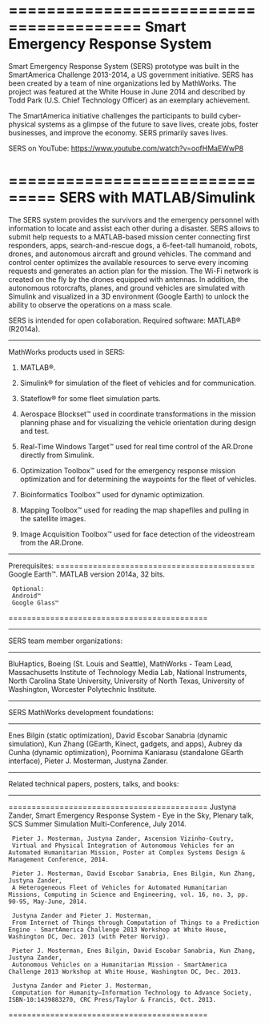 ========================================
   Smart Emergency Response System  
========================================
Smart Emergency Response System (SERS) prototype was built in the SmartAmerica Challenge 2013-2014, a US government initiative. SERS has been created by a team of nine organizations led by MathWorks. The project was featured at the White House in June 2014 and described by Todd Park (U.S. Chief Technology Officer) as an exemplary achievement.

The SmartAmerica initiative challenges the participants to build cyber-physical systems as a glimpse of the future to save lives, create jobs, foster businesses, and improv​e the economy. SERS primarily saves lives.

SERS on YouTube: https://www.youtube.com/watch?v=oofHMaEWwP8

===============================
   SERS with MATLAB/Simulink
===============================

The SERS system provides the survivors and the emergency personnel with information to locate and assist each other during a disaster. SERS allows to submit help requests to a MATLAB-based mission center connecting first responders, apps, search-and-rescue dogs, a 6-feet-tall humanoid, robots, drones, and autonomous aircraft and ground vehicles. The command and control center optimizes the available resources to serve every incoming requests and generates an action plan for the mission. The Wi-Fi network is created on the fly by the drones equipped with antennas. In addition, the autonomous rotorcrafts, planes, and ground vehicles are simulated with Simulink and visualized in a 3D environment (Google Earth) to unlock the ability to observe the operations on a mass scale.

SERS is intended for open collaboration.
Required software: MATLAB® (R2014a). 

<hr> MathWorks products used in SERS: 

1. MATLAB®.

2. Simulink® for simulation of the fleet of vehicles and for communication.

3. Stateflow® for some fleet simulation parts.

4. Aerospace Blockset™​​ used in coordinate transformations in the mission planning phase and for visualizing the vehicle orientation during design and test.

5. Real-Time Windows Target™​​ used for real time control of the AR.Drone directly from Simulink.

6. Optimization Toolbox™​​ used for the emergency response mission optimization and for determining the waypoints for the fleet of vehicles.

7. Bioinformatics Toolbox™​​ used for dynamic optimization. 

8. Mapping Toolbox™​​ used for reading the map shapefiles and pulling in the satellite images.

9. Image Acquisition Toolbox™​​ used for face detection of the videostream from the AR.Drone.


<hr> Prerequisites: 
===========================================
     Google Earth™​​. 
     MATLAB version 2014a, 32 bits.
     
     Optional: 
     Android™​
     Google Glass™ 
===========================================

 

<hr> 
SERS team member organizations: 
<hr> 
BluHaptics,
Boeing (St. Louis and Seattle),
MathWorks - Team Lead,
Massachusetts Institute of Technology Media Lab,
National Instruments,
North Carolina State University,
University of North Texas, 
University of Washington,
Worcester Polytechnic Institute.
 

<hr> 
SERS MathWorks development foundations: 
<hr> 
Enes Bilgin (static optimization),
David Escobar Sanabria (dynamic simulation),
Kun Zhang (GEarth, Kinec​t, gadgets, and apps),
Aubrey da Cunha (dynamic optimization),
Poornima Kaniarasu (standalone GEarth interface),
Pieter J. Mosterman,
Justyna Zander.

<hr> 
Related technical papers, posters, talks, and books: 
<hr> 

===========================================
     Justyna Zander, Smart Emergency Response System - Eye in the Sky, 
     Plenary talk, SCS Summer Simulation Multi-Conference, July 2014.

     Pieter J. Mosterman, Justyna Zander, Ascension Vizinho-Coutry, 
     Virtual and Physical Integration of Autonomous Vehicles for an Automated Humanitarian Mission, Poster at Complex Systems Design & Management Conference, 2014.

     Pieter J. Mosterman, David Escobar Sanabria, Enes Bilgin, Kun Zhang, Justyna Zander, 
     A Heterogeneous Fleet of Vehicles for Automated Humanitarian Missions, Computing in Science and Engineering, vol. 16, no. 3, pp. 90-95, May-June, 2014.

     Justyna Zander and Pieter J. Mosterman, 
     From Internet of Things through Computation of Things to a Prediction Engine - SmartAmerica Challenge 2013 Workshop at White House, Washington DC, Dec. 2013 (with Peter Norvig).

     Pieter J. Mosterman, Enes Bilgin, David Escobar Sanabria, Kun Zhang, Justyna Zander, 
     Autonomous Vehicles on a Humanitarian Mission - SmartAmerica Challenge 2013 Workshop at White House, Washington DC, Dec. 2013.

     Justyna Zander and Pieter J. Mosterman, 
     Computation for Humanity—Information Technology to Advance Society, ISBN-10:1439883270, CRC Press/Taylor & Francis, Oct. 2013.
===========================================


